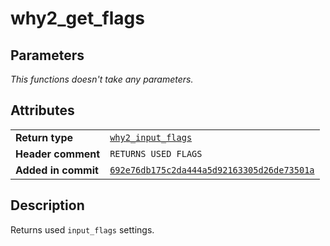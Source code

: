 <!--
This is part of WHY2
Copyright (C) 2022 Václav Šmejkal

This program is free software: you can redistribute it and/or modify
it under the terms of the GNU General Public License as published by
the Free Software Foundation, either version 3 of the License, or
(at your option) any later version.

This program is distributed in the hope that it will be useful,
but WITHOUT ANY WARRANTY; without even the implied warranty of
MERCHANTABILITY or FITNESS FOR A PARTICULAR PURPOSE.  See the
GNU General Public License for more details.

You should have received a copy of the GNU General Public License
along with this program.  If not, see <https://www.gnu.org/licenses/>.
-->

# why2_get_flags

## Parameters

*This functions doesn't take any parameters.*

## Attributes

|                     |                                                                     |
| ------------------  | ------------------------------------------------------------------- |
| **Return type**     | [`why2_input_flags`](../../../../types/core/flags/why2_input_flags) |
| **Header comment**  | `RETURNS USED FLAGS`                                                |
| **Added in commit** | [`692e76db175c2da444a5d92163305d26de73501a`](https://github.com/ENGO150/WHY2/commit/692e76db175c2da444a5d92163305d26de73501a) |

## Description

Returns used `input_flags` settings.